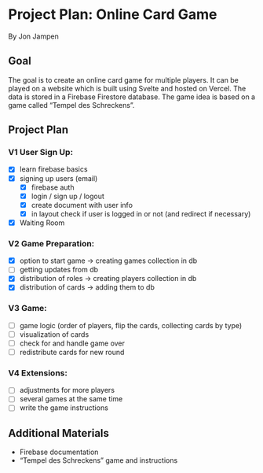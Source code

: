 # Project Plan: Online Card Game
By Jon Jampen

## Goal
The goal is to create an online card game for multiple players. It can be played on a website which is built using Svelte and hosted on Vercel. The data is stored in a Firebase Firestore database. The game idea is based on a game called “Tempel des Schreckens”.

## Project Plan
### V1 User Sign Up:
- [x] learn firebase basics
- [x] signing up users (email)
    - [x] firebase auth
    - [x] login / sign up / logout
    - [x] create document with user info
    - [x] in layout check if user is logged in or not (and redirect if necessary)
- [x] Waiting Room
### V2 Game Preparation:
- [x] option to start game -> creating games collection in db
- [ ] getting updates from db
- [x] distribution of roles -> creating players collection in db
- [x] distribution of cards -> adding them to db
### V3 Game:
- [ ] game logic (order of players, flip the cards, collecting cards by type)
- [ ] visualization of cards
- [ ] check for and handle game over
- [ ] redistribute cards for new round
### V4 Extensions:
- [ ] adjustments for more players
- [ ] several games at the same time
- [ ] write the game instructions

## Additional Materials
- Firebase documentation
- “Tempel des Schreckens” game and instructions